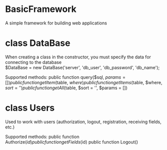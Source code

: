 # BasicFramework
A simple framework for building web applications

# class DataBase
When creating a class in the constructor, you must specify the data for connecting to the database<br>
$DataBase = new DataBase('server', 'db_user', 'db_password', 'db_name');

Supported methods:
public function query($sql, $params = [])
public function getItem($table, $where)
public function getItems($table, $where, $sort = '')
public function getAll($table, $sort = '', $params = [])


# class Users
Used to work with users (authorization, logout, registration, receiving fields, etc.)

Supported methods:
public function Authorize($id)
public function getFields($id)
public function Logout()
